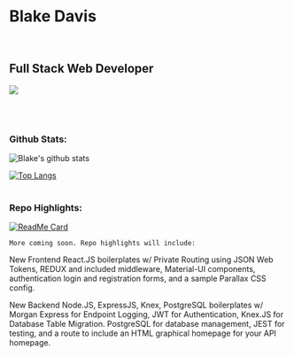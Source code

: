 # Blake Davis
<br/>

<!--
```javascript
function alertMarkdown(){
alert(‘Hello Markdown’);
}
```
-->

<!--
Personal deployed link:
https://readme-stats-lemon.vercel.app/
-->
<!--
<div height="50">
<p align="center">
  <img width="100%" height="auto" src="https://images.pexels.com/photos/1434580/pexels-photo-1434580.jpeg?auto=compress&cs=tinysrgb&dpr=2&h=650&w=940">
</p>
  </div>
-->
## Full Stack Web Developer
<img src="https://images.pexels.com/photos/1434580/pexels-photo-1434580.jpeg?auto=compress&cs=tinysrgb&dpr=2&h=600&w=247"/>

</p>

<!--
<img src="https://images.pexels.com/photos/409701/pexels-photo-409701.jpeg?auto=compress&cs=tinysrgb&dpr=2&h=600&w=247"/>
-->


<!--
**davisblakep/davisblakep** is a ✨ _special_ ✨ repository because its `README.md` (this file) appears on your GitHub profile.

Here are some ideas to get you started:

- 🔭 I’m currently working on this readme.
- 🌱 I’m currently learning computer science.
- 👯 I’m looking to collaborate on 
- 🤔 I’m looking for help with ...
- 💬 Ask me about ...
- 📫 How to reach me: ...
- 😄 Pronouns: ...
- ⚡ Fun fact: ...
-->

<!--
Attempting my own deployed link
![Blakes's github stats](https://vercel.com/davisblakep/readme-stats/mpbdiwl8n/api?username=davisblakep&count_private=true&show_icons=true&include_all_commits&theme=cobalt)
-->

<br/>
<br/>


### Github Stats:

![Blake's github stats](https://github-readme-stats.vercel.app/api?username=davisblakep&count_private=true&show_icons=true&include_all_commits&theme=cobalt)



[![Top Langs](https://github-readme-stats.vercel.app/api/top-langs/?username=davisblakep&theme=cobalt&layout=compact)](https://github.com/anuraghazra/github-readme-stats)
<br/>
<br/>

### Repo Highlights:

[![ReadMe Card](https://github-readme-stats.vercel.app/api/pin/?username=davisblakep&theme=cobalt&repo=backend-auth-practice)](https://github.com/davisblakep/backend-auth-practice)

`More coming soon. Repo highlights will include:`

New Frontend React.JS boilerplates w/ Private Routing using JSON Web Tokens, REDUX and included middleware, Material-UI components, authentication login and registration forms, and a sample Parallax CSS config.

New Backend Node.JS, ExpressJS, Knex, PostgreSQL boilerplates w/ Morgan Express for Endpoint Logging, JWT for Authentication, Knex.JS for Database Table Migration. PostgreSQL for database management, JEST for testing, and a route to include an HTML graphical homepage for your API homepage.
